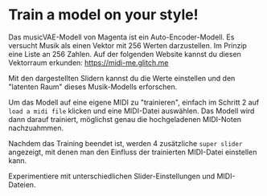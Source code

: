 # Train a model on your style!

Das musicVAE-Modell von Magenta ist ein Auto-Encoder-Modell. Es versucht Musik als einen Vektor mit 256 Werten darzustellen. Im Prinzip eine Liste an 256 Zahlen. 
Auf der folgenden Website kannst du diesen Vektorraum erkunden:
https://midi-me.glitch.me

Mit den dargestellten Slidern kannst du die Werte einstellen und den "latenten Raum" dieses Musik-Modells erforschen. 

Um das Modell auf eine eigene MIDI zu "trainieren", einfach im Schritt 2 auf `load a midi file` klicken und eine MIDI-Datei auswählen. Das Modell wird dann darauf trainiert, möglichst genau die hochgeladenen MIDI-Noten nachzuahmmen. 

Nachdem das Training beendet ist, werden 4 zusätzliche `super slider` angezeigt, mit denen man den Einfluss der trainierten MIDI-Datei einstellen kann. 

Experimentiere mit unterschiedlichen Slider-Einstellungen und MIDI-Dateien. 

